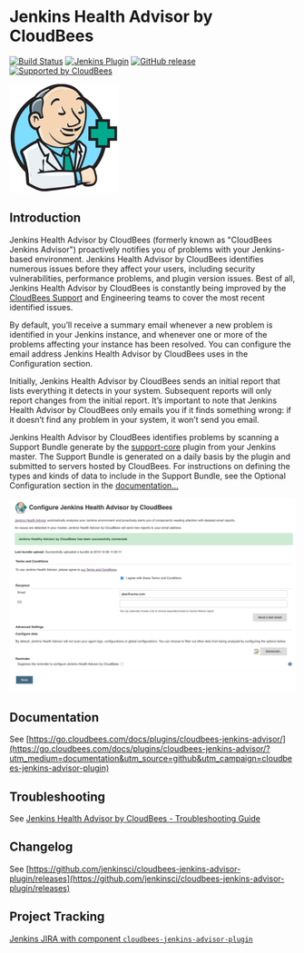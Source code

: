 # Jenkins Health Advisor by CloudBees

[![Build Status](https://ci.jenkins.io/job/Plugins/job/cloudbees-jenkins-advisor-plugin/job/master/badge/icon)](https://ci.jenkins.io/job/Plugins/job/cloudbees-jenkins-advisor-plugin/job/master/)
[![Jenkins Plugin](https://img.shields.io/jenkins/plugin/v/cloudbees-jenkins-advisor.svg)](https://plugins.jenkins.io/cloudbees-jenkins-advisor)
[![GitHub release](https://img.shields.io/github/release/jenkinsci/cloudbees-jenkins-advisor-plugin.svg?label=changelog)](https://github.com/jenkinsci/cloudbees-jenkins-advisor-plugin/releases/latest)
[![Supported by CloudBees](https://img.shields.io/badge/Supported%20by-CloudBees-blue?logo=cloudbees&logoColor=white)](https://www.cloudbees.com/products/cloudbees-jenkins-support?utm_medium=badge&utm_source=github&utm_campaign=cloudbees-jenkins-advisor-plugin)

<img src="src/main/webapp/icons/advisor.svg" width="192">

## Introduction

Jenkins Health Advisor by CloudBees (formerly known as "CloudBees Jenkins Advisor") proactively notifies you of problems with your Jenkins-based environment. Jenkins Health Advisor by CloudBees identifies numerous issues before they affect your users, including security vulnerabilities, performance problems, and plugin version issues. Best of all, Jenkins Health Advisor by CloudBees is constantly being improved by the [CloudBees Support](https://www.cloudbees.com/products/cloudbees-jenkins-support?utm_medium=documentation&utm_source=github&utm_campaign=cloudbees-jenkins-advisor-plugin) and Engineering teams to cover the most recent identified issues.

By default, you’ll receive a summary email whenever a new problem is identified in your Jenkins instance, and whenever one or more of the problems affecting your instance has been resolved. You can configure the email address Jenkins Health Advisor by CloudBees uses in the Configuration section.

Initially, Jenkins Health Advisor by CloudBees sends an initial report that lists everything it detects in your system. Subsequent reports will only report changes from the initial report. It’s important to note that Jenkins Health Advisor by CloudBees only emails you if it finds something wrong: if it doesn’t find any problem in your system, it won’t send you email.

Jenkins Health Advisor by CloudBees identifies problems by scanning a Support Bundle generate by the [support-core](https://plugins.jenkins.io/support-core) plugin from your Jenkins master. The Support Bundle is generated on a daily basis by the plugin and submitted to servers hosted by CloudBees. For instructions on defining the types and kinds of data to include in the Support Bundle, see the Optional Configuration section in the [documentation...](https://go.cloudbees.com/docs/plugins/cloudbees-jenkins-advisor/?utm_medium=documentation&utm_source=github&utm_campaign=cloudbees-jenkins-advisor-plugin)

![](docs/images/configuration.png)

## Documentation

See [https://go.cloudbees.com/docs/plugins/cloudbees-jenkins-advisor/](https://go.cloudbees.com/docs/plugins/cloudbees-jenkins-advisor/?utm_medium=documentation&utm_source=github&utm_campaign=cloudbees-jenkins-advisor-plugin)

## Troubleshooting
See [Jenkins Health Advisor by CloudBees - Troubleshooting Guide](https://support.cloudbees.com/hc/en-us/articles/115001213031?utm_medium=documentation&utm_source=github&utm_campaign=cloudbees-jenkins-advisor-plugin)

## Changelog
See [https://github.com/jenkinsci/cloudbees-jenkins-advisor-plugin/releases](https://github.com/jenkinsci/cloudbees-jenkins-advisor-plugin/releases)

## Project Tracking

[Jenkins JIRA with component `cloudbees-jenkins-advisor-plugin`](https://issues.jenkins-ci.org/issues/?jql=project%20%3D%20JENKINS%20AND%20component%20%3D%20cloudbees-jenkins-advisor-plugin)
